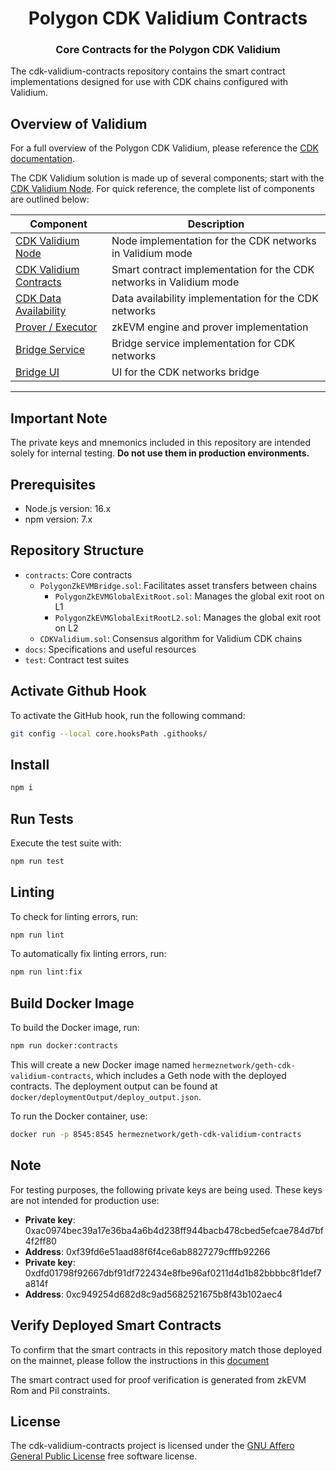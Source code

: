 <div align="center">
<h1>Polygon CDK Validium Contracts</h1>
<h3>Core Contracts for the Polygon CDK Validium</h3>

</div>

The cdk-validium-contracts repository contains the smart contract implementations designed for use with CDK chains configured with Validium.

## Overview of Validium

For a full overview of the Polygon CDK Validium, please reference the [CDK documentation](https://wiki.polygon.technology/docs/cdk/).

The CDK Validium solution is made up of several components; start with the [CDK Validium Node](https://github.com/0xPolygon/cdk-validium-node). For quick reference, the complete list of components are outlined below:

| Component                                                                     | Description                                                          |
| ----------------------------------------------------------------------------- | -------------------------------------------------------------------- |
| [CDK Validium Node](https://github.com/0xPolygon/cdk-validium-node)           | Node implementation for the CDK networks in Validium mode            |
| [CDK Validium Contracts](https://github.com/0xPolygon/cdk-validium-contracts) | Smart contract implementation for the CDK networks in Validium mode |
| [CDK Data Availability](https://github.com/0xPolygon/cdk-data-availability)   | Data availability implementation for the CDK networks          |
| [Prover / Executor](https://github.com/0xPolygonHermez/zkevm-prover)          | zkEVM engine and prover implementation                               |
| [Bridge Service](https://github.com/0xPolygonHermez/zkevm-bridge-service)     | Bridge service implementation for CDK networks                       |
| [Bridge UI](https://github.com/0xPolygonHermez/zkevm-bridge-ui)               | UI for the CDK networks bridge                                       |

---

## Important Note

The private keys and mnemonics included in this repository are intended solely for internal testing. **Do not use them in production environments.**

## Prerequisites

- Node.js version: 16.x
- npm version: 7.x

## Repository Structure

- `contracts`: Core contracts
  - `PolygonZkEVMBridge.sol`: Facilitates asset transfers between chains
    - `PolygonZkEVMGlobalExitRoot.sol`: Manages the global exit root on L1
    - `PolygonZkEVMGlobalExitRootL2.sol`: Manages the global exit root on L2
  - `CDKValidium.sol`: Consensus algorithm for Validium CDK chains
- `docs`: Specifications and useful resources
- `test`: Contract test suites

## Activate Github Hook

To activate the GitHub hook, run the following command:

```bash
git config --local core.hooksPath .githooks/
```

## Install

```bash
npm i
```

## Run Tests

Execute the test suite with:

```bash
npm run test
```

## Linting

To check for linting errors, run:

```bash
npm run lint
```

To automatically fix linting errors, run:

```bash
npm run lint:fix
```

## Build Docker Image

To build the Docker image, run:

```bash
npm run docker:contracts
```

This will create a new Docker image named `hermeznetwork/geth-cdk-validium-contracts`, which includes a Geth node with the deployed contracts. The deployment output can be found at `docker/deploymentOutput/deploy_output.json`.

To run the Docker container, use:

```bash
docker run -p 8545:8545 hermeznetwork/geth-cdk-validium-contracts
```

## Note

For testing purposes, the following private keys are being used. These keys are not intended for production use:

- **Private key**: 0xac0974bec39a17e36ba4a6b4d238ff944bacb478cbed5efcae784d7bf4f2ff80
- **Address**: 0xf39fd6e51aad88f6f4ce6ab8827279cfffb92266
- **Private key**: 0xdfd01798f92667dbf91df722434e8fbe96af0211d4d1b82bbbbc8f1def7a814f
- **Address**: 0xc949254d682d8c9ad5682521675b8f43b102aec4

## Verify Deployed Smart Contracts

To confirm that the smart contracts in this repository match those deployed on the mainnet, please follow the instructions in this [document](verifyMainnetDeployment/verifyDeployment.md)

The smart contract used for proof verification is generated from zkEVM Rom and Pil constraints.

## License

The cdk-validium-contracts project is licensed under the [GNU Affero General Public License](LICENSE) free software license.
